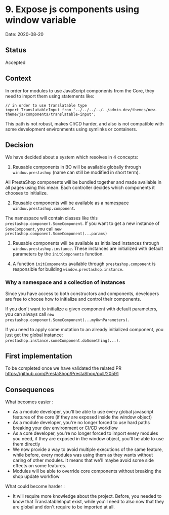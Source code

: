 # 9. Expose js components using window variable

Date: 2020-08-20

## Status

Accepted

## Context

In order for modules to use JavaScript components from the Core, they need to import them using statements like:

```
// in order to use translatable type
import TranslatableInput from '../../../../../admin-dev/themes/new-theme/js/components/translatable-input';
```

This path is not robust, makes CI/CD harder, and also is not compatible with some development environments using symlinks or containers.

## Decision

We have decided about a system which resolves in 4 concepts:

1. Reusable components in BO will be available globally through `window.prestashop` (name can still be modified in short term).

All PrestaShop components will be bundled together and made available in all pages using this mean. Each controller decides which components it chooses to initialize.

2. Reusable components will be available as a namespace `window.prestashop.component`.

The namespace will contain classes like this `prestashop.component.SomeComponent`. If you want to get a new instance of `SomeComponent`, you call `new prestashop.component.SomeComponent(...params)`

3. Reusable components will be available as initialized instances through `window.prestashop.instance`. These instances are initialized with default parameters by the `initComponents` function.

4. A function `initComponents` available through `prestashop.component` is responsible for building `window.prestashop.instance`.

### Why a namespace and a collection of instances

Since you have access to both constructors and components, developers are free to choose how to initialize and control their components.

If you don't want to initialize a given component with default parameters, you can always call `new prestashop.component.SomeComponent(...myOwnParameters)`.

If you need to apply some mutation to an already initialized component, you just get the global instance: `prestashop.instance.someComponent.doSomething(...)`.


## First implementation

To be completed once we have validated the related PR https://github.com/PrestaShop/PrestaShop/pull/20591

## Consequences

What becomes easier :

- As a module developer, you'll be able to use every global javascript features of the core (if they are exposed inside the window object)
- As a module developer, you're no longer forced to use hard paths breaking your dev environment or CI/CD workflow
- As a core developer, you're no longer forced to import every modules you need, if they are exposed in the window object, you'll be able to use them directly
- We now provide a way to avoid multiple executions of the same feature, while before, every modules was using them as they wants without caring of other modules. It means that we'll maybe avoid some side effects on some features.
- Modules will be able to override core components without breaking the shop update workflow

What could become harder :

- It will require more knowledge about the project. Before, you needed to know that TranslatableInput exist, while you'll need to also now that they are global and don't require to be imported at all.
